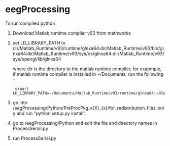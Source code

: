 # eegProcessing

To run compiled python

1. Download Matlab runtime compiler v93 from mathworks

2. set LD_LIBRARY_PATH to dir/Matlab_Runtime/v93/runtime/glnxa64:dir/Matlab_Runtime/v93/bin/glnxa64:dir/Matlab_Runtime/v93/sys/os/glnxa64:dir/Matlab_Runtime/v93/sys/opengl/lib/glnxa64

	where dir is the directory to the matlab runtime compiler, for exapmple, if matlab runtime compiler is installed in \~/Documents, run the following - 
		
		export LD_LIBRARY_PATH=~/Documents/Matlab_Runtime/v93/runtime/glnxa64:~/Documents/Matlab_Runtime/v93/bin/glnxa64:~/Documents/Matlab_Runtime/v93/sys/os/glnxa64:~/Documents/Matlab_Runtime/v93/sys/opengl/lib/glnxa64

3. go into /eegProcessing/Python/PreProcPkg_v{X}_{x}/for_redistribution_files_only and run "python setup.py install".
4. go to /eegProcessing/Python and edit the file and directory names in ProcessSerial.py
5. run ProcessSerial.py
